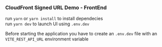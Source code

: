 ### CloudFront Signed URL Demo - FrontEnd


run `yarn` or `yarn install` to install dependecies  
run `yarn dev` to launch UI using `.env.dev`


Before starting the application you have to create an `.env.dev` file with an `VITE_REST_API_URL` environment variable